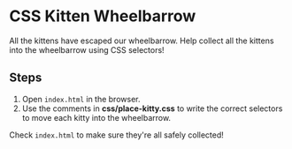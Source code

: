 # CSS Kitten Wheelbarrow

All the kittens have escaped our wheelbarrow. Help collect all the kittens into
the wheelbarrow using CSS selectors!

## Steps

1. Open `index.html` in the browser.
2. Use the comments in **css/place-kitty.css** to write the correct selectors to
move each kitty into the wheelbarrow.

Check `index.html` to make sure they're all safely collected!
